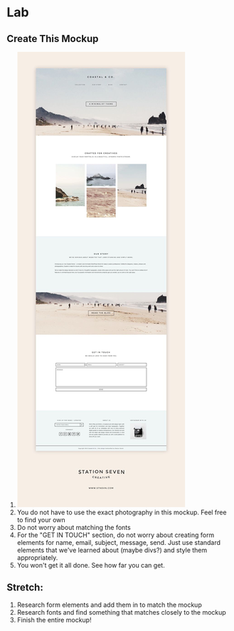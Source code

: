 # Lab

## Create This Mockup
1. ![Mockup](mockup.jpg)
1. You do not have to use the exact photography in this mockup.  Feel free to find your own
1. Do not worry about matching the fonts
1. For the "GET IN TOUCH" section, do not worry about creating form elements for name, email, subject, message, send.  Just use standard elements that we've learned about (maybe divs?) and style them appropriately.
1. You won't get it all done.  See how far you can get.

## Stretch:

1. Research form elements and add them in to match the mockup
1. Research fonts and find something that matches closely to the mockup
1. Finish the entire mockup!
